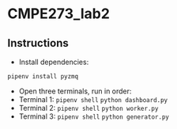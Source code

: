# CMPE273_lab2

## Instructions
* Install dependencies:
```
pipenv install pyzmq
```
* Open three terminals, run in order:
* Terminal 1: `pipenv shell` `python dashboard.py`
* Terminal 2: `pipenv shell` `python worker.py`
* Terminal 3: `pipenv shell` `python generator.py`
